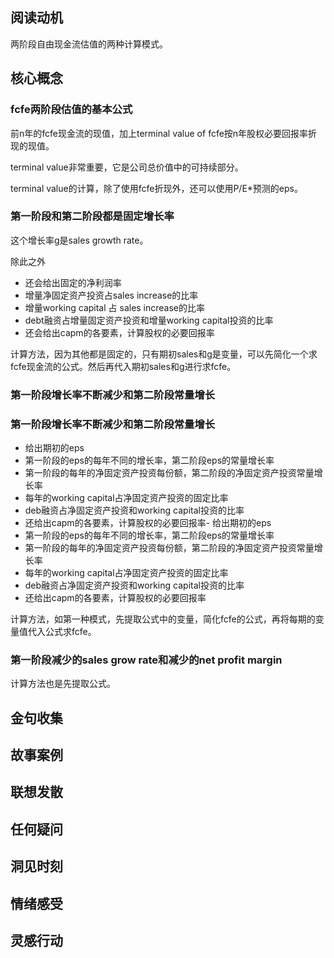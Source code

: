 ﻿## 阅读动机

两阶段自由现金流估值的两种计算模式。

## 核心概念

### fcfe两阶段估值的基本公式

前n年的fcfe现金流的现值，加上terminal value of fcfe按n年股权必要回报率折现的现值。

terminal value非常重要，它是公司总价值中的可持续部分。

terminal value的计算，除了使用fcfe折现外，还可以使用P/E*预测的eps。

### 第一阶段和第二阶段都是固定增长率
这个增长率g是sales growth rate。

除此之外
- 还会给出固定的净利润率
- 增量净固定资产投资占sales increase的比率
- 增量working capital 占 sales increase的比率
- debt融资占增量固定资产投资和增量working capital投资的比率
- 还会给出capm的各要素，计算股权的必要回报率

计算方法，因为其他都是固定的，只有期初sales和g是变量，可以先简化一个求fcfe现金流的公式。然后再代入期初sales和g进行求fcfe。

### 第一阶段增长率不断减少和第二阶段常量增长

### 第一阶段增长率不断减少和第二阶段常量增长

- 给出期初的eps
- 第一阶段的eps的每年不同的增长率，第二阶段eps的常量增长率
- 第一阶段的每年的净固定资产投资每份额，第二阶段的净固定资产投资常量增长率
- 每年的working capital占净固定资产投资的固定比率
- deb融资占净固定资产投资和working capital投资的比率
- 还给出capm的各要素，计算股权的必要回报率- 给出期初的eps
- 第一阶段的eps的每年不同的增长率，第二阶段eps的常量增长率
- 第一阶段的每年的净固定资产投资每份额，第二阶段的净固定资产投资常量增长率
- 每年的working capital占净固定资产投资的固定比率
- deb融资占净固定资产投资和working capital投资的比率
- 还给出capm的各要素，计算股权的必要回报率

计算方法，如第一种模式，先提取公式中的变量，简化fcfe的公式，再将每期的变量值代入公式求fcfe。

### 第一阶段减少的sales grow rate和减少的net profit margin

计算方法也是先提取公式。


## 金句收集

## 故事案例

## 联想发散

## 任何疑问

## 洞见时刻

## 情绪感受

## 灵感行动